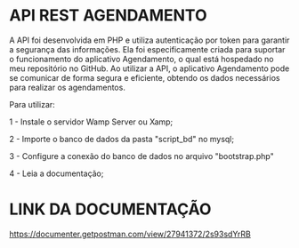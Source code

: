 # API REST AGENDAMENTO
A API foi desenvolvida em PHP e utiliza autenticação por token para garantir a segurança das informações. Ela foi especificamente criada para suportar o funcionamento do aplicativo Agendamento, o qual está hospedado no meu repositório no GitHub. Ao utilizar a API, o aplicativo Agendamento pode se comunicar de forma segura e eficiente, obtendo os dados necessários para realizar os agendamentos.

Para utilizar:

1 - Instale o servidor Wamp Server ou Xamp;

2 - Importe o banco de dados da pasta "script_bd" no mysql;

3 - Configure a conexão do banco de dados no arquivo "bootstrap.php" 

4 - Leia a documentação;

# LINK DA DOCUMENTAÇÃO
https://documenter.getpostman.com/view/27941372/2s93sdYrRB

